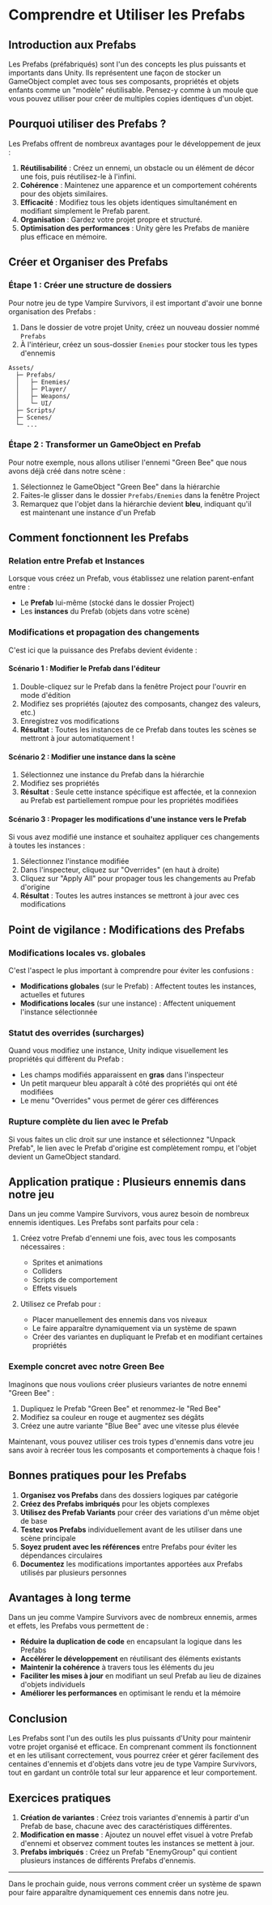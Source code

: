 # Comprendre et Utiliser les Prefabs

## Introduction aux Prefabs

Les Prefabs (préfabriqués) sont l'un des concepts les plus puissants et importants dans Unity. Ils représentent une façon de stocker un GameObject complet avec tous ses composants, propriétés et objets enfants comme un "modèle" réutilisable. Pensez-y comme à un moule que vous pouvez utiliser pour créer de multiples copies identiques d'un objet.

## Pourquoi utiliser des Prefabs ?

Les Prefabs offrent de nombreux avantages pour le développement de jeux :

1. **Réutilisabilité** : Créez un ennemi, un obstacle ou un élément de décor une fois, puis réutilisez-le à l'infini.
2. **Cohérence** : Maintenez une apparence et un comportement cohérents pour des objets similaires.
3. **Efficacité** : Modifiez tous les objets identiques simultanément en modifiant simplement le Prefab parent.
4. **Organisation** : Gardez votre projet propre et structuré.
5. **Optimisation des performances** : Unity gère les Prefabs de manière plus efficace en mémoire.

## Créer et Organiser des Prefabs

### Étape 1 : Créer une structure de dossiers

Pour notre jeu de type Vampire Survivors, il est important d'avoir une bonne organisation des Prefabs :

1. Dans le dossier de votre projet Unity, créez un nouveau dossier nommé `Prefabs`
2. À l'intérieur, créez un sous-dossier `Enemies` pour stocker tous les types d'ennemis

```
Assets/
  ├─ Prefabs/
  │   ├─ Enemies/
  │   ├─ Player/
  │   ├─ Weapons/
  │   └─ UI/
  ├─ Scripts/
  ├─ Scenes/
  └─ ...
```

### Étape 2 : Transformer un GameObject en Prefab

Pour notre exemple, nous allons utiliser l'ennemi "Green Bee" que nous avons déjà créé dans notre scène :

1. Sélectionnez le GameObject "Green Bee" dans la hiérarchie
2. Faites-le glisser dans le dossier `Prefabs/Enemies` dans la fenêtre Project
3. Remarquez que l'objet dans la hiérarchie devient **bleu**, indiquant qu'il est maintenant une instance d'un Prefab

## Comment fonctionnent les Prefabs

### Relation entre Prefab et Instances

Lorsque vous créez un Prefab, vous établissez une relation parent-enfant entre :
- Le **Prefab** lui-même (stocké dans le dossier Project)
- Les **instances** du Prefab (objets dans votre scène)

### Modifications et propagation des changements

C'est ici que la puissance des Prefabs devient évidente :

#### Scénario 1 : Modifier le Prefab dans l'éditeur

1. Double-cliquez sur le Prefab dans la fenêtre Project pour l'ouvrir en mode d'édition
2. Modifiez ses propriétés (ajoutez des composants, changez des valeurs, etc.)
3. Enregistrez vos modifications
4. **Résultat** : Toutes les instances de ce Prefab dans toutes les scènes se mettront à jour automatiquement !

#### Scénario 2 : Modifier une instance dans la scène

1. Sélectionnez une instance du Prefab dans la hiérarchie
2. Modifiez ses propriétés
3. **Résultat** : Seule cette instance spécifique est affectée, et la connexion au Prefab est partiellement rompue pour les propriétés modifiées

#### Scénario 3 : Propager les modifications d'une instance vers le Prefab

Si vous avez modifié une instance et souhaitez appliquer ces changements à toutes les instances :

1. Sélectionnez l'instance modifiée
2. Dans l'inspecteur, cliquez sur "Overrides" (en haut à droite)
3. Cliquez sur "Apply All" pour propager tous les changements au Prefab d'origine
4. **Résultat** : Toutes les autres instances se mettront à jour avec ces modifications

## Point de vigilance : Modifications des Prefabs

### Modifications locales vs. globales

C'est l'aspect le plus important à comprendre pour éviter les confusions :

- **Modifications globales** (sur le Prefab) : Affectent toutes les instances, actuelles et futures
- **Modifications locales** (sur une instance) : Affectent uniquement l'instance sélectionnée
  
### Statut des overrides (surcharges)

Quand vous modifiez une instance, Unity indique visuellement les propriétés qui diffèrent du Prefab :

- Les champs modifiés apparaissent en **gras** dans l'inspecteur
- Un petit marqueur bleu apparaît à côté des propriétés qui ont été modifiées
- Le menu "Overrides" vous permet de gérer ces différences

### Rupture complète du lien avec le Prefab

Si vous faites un clic droit sur une instance et sélectionnez "Unpack Prefab", le lien avec le Prefab d'origine est complètement rompu, et l'objet devient un GameObject standard.

## Application pratique : Plusieurs ennemis dans notre jeu

Dans un jeu comme Vampire Survivors, vous aurez besoin de nombreux ennemis identiques. Les Prefabs sont parfaits pour cela :

1. Créez votre Prefab d'ennemi une fois, avec tous les composants nécessaires :
   - Sprites et animations
   - Colliders
   - Scripts de comportement
   - Effets visuels

2. Utilisez ce Prefab pour :
   - Placer manuellement des ennemis dans vos niveaux
   - Le faire apparaître dynamiquement via un système de spawn
   - Créer des variantes en dupliquant le Prefab et en modifiant certaines propriétés

### Exemple concret avec notre Green Bee

Imaginons que nous voulions créer plusieurs variantes de notre ennemi "Green Bee" :

1. Dupliquez le Prefab "Green Bee" et renommez-le "Red Bee"
2. Modifiez sa couleur en rouge et augmentez ses dégâts
3. Créez une autre variante "Blue Bee" avec une vitesse plus élevée

Maintenant, vous pouvez utiliser ces trois types d'ennemis dans votre jeu sans avoir à recréer tous les composants et comportements à chaque fois !

## Bonnes pratiques pour les Prefabs

1. **Organisez vos Prefabs** dans des dossiers logiques par catégorie
2. **Créez des Prefabs imbriqués** pour les objets complexes
3. **Utilisez des Prefab Variants** pour créer des variations d'un même objet de base
4. **Testez vos Prefabs** individuellement avant de les utiliser dans une scène principale
5. **Soyez prudent avec les références** entre Prefabs pour éviter les dépendances circulaires
6. **Documentez** les modifications importantes apportées aux Prefabs utilisés par plusieurs personnes

## Avantages à long terme

Dans un jeu comme Vampire Survivors avec de nombreux ennemis, armes et effets, les Prefabs vous permettent de :

- **Réduire la duplication de code** en encapsulant la logique dans les Prefabs
- **Accélérer le développement** en réutilisant des éléments existants
- **Maintenir la cohérence** à travers tous les éléments du jeu
- **Faciliter les mises à jour** en modifiant un seul Prefab au lieu de dizaines d'objets individuels
- **Améliorer les performances** en optimisant le rendu et la mémoire

## Conclusion

Les Prefabs sont l'un des outils les plus puissants d'Unity pour maintenir votre projet organisé et efficace. En comprenant comment ils fonctionnent et en les utilisant correctement, vous pourrez créer et gérer facilement des centaines d'ennemis et d'objets dans votre jeu de type Vampire Survivors, tout en gardant un contrôle total sur leur apparence et leur comportement.

## Exercices pratiques

1. **Création de variantes** : Créez trois variantes d'ennemis à partir d'un Prefab de base, chacune avec des caractéristiques différentes.
2. **Modification en masse** : Ajoutez un nouvel effet visuel à votre Prefab d'ennemi et observez comment toutes les instances se mettent à jour.
3. **Prefabs imbriqués** : Créez un Prefab "EnemyGroup" qui contient plusieurs instances de différents Prefabs d'ennemis.

---

Dans le prochain guide, nous verrons comment créer un système de spawn pour faire apparaître dynamiquement ces ennemis dans notre jeu.
